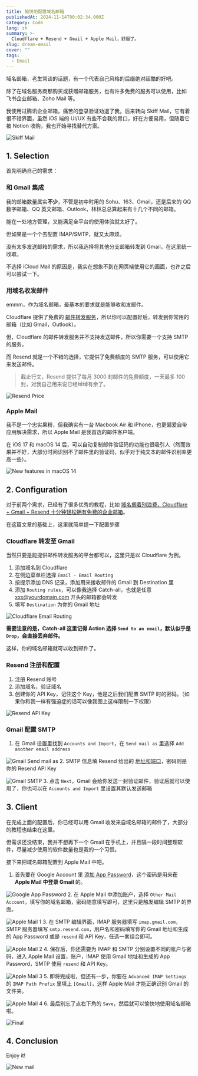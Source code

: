 ```yaml
---
title: 愉悦地配置域名邮箱
publishedAt: 2024-11-14T00:02:34.000Z
category: Code
lang: zh
summary: >-
  Cloudflare + Resend + Gmail + Apple Mail，舒服了。
slug: dream-email
cover: ""
tags:
  - Email
---
```


域名邮箱，老生常谈的话题，有一个代表自己风格的后缀绝对超酷的好吧。

除了在域名服务商那购买或获赠邮箱服务，也有许多免费的服务可以使用，比如 飞书企业邮箱、Zoho Mail 等。

我使用过腾讯企业邮箱，痛苦的登录验证劝退了我，后来转向 Skiff Mail，它有着很不错界面，虽然 iOS 端的 UI/UX 有些不合我的胃口，好在方便易用，但随着它被 Notion 收购，我也开始寻找替代方案。

![Skiff Mail](/image/dream-email/skiff.png)

## 1. Selection

首先明确自己的需求：

### 和 Gmail 集成

我的邮箱数量属实**不少**，不管是初中时用的 Sohu、163、Gmail，还是后来的 QQ 数字邮箱、QQ 英文邮箱、Outlook，林林总总算起来有十几个不同的邮箱。

能在一处地方管理，又能满足全平台的使用体验就太好了。

但如果是一个个去配置 IMAP/SMTP，就又太麻烦。

没有太多发送邮箱的需求，所以我选择将其他分支邮箱转发到 Gmail，在这里统一收取。

不选择 iCloud Mail 的原因是，我实在想象不到在网页端使用它的画面，也许之后可以尝试一下。

### 用域名收发邮件

emmm，作为域名邮箱，最基本的要求就是能够收和发邮件。

Cloudflare 提供了免费的 [邮件转发服务](https://www.cloudflare.com/developer-platform/products/email-routing/)，所以你可以配置好后，转发到你常用的邮箱（比如 Gmail，Outlook）。

但，Cloudflare 的邮件转发服务并不支持发送邮件，所以你需要一个支持 SMTP 的服务。

而 Resend 就是一个不错的选择，它提供了免费额度的 SMTP 服务，可以使用它来发送邮件。

> 截止行文，Resend 提供了每月 3000 封邮件的免费额度，一天最多 100 封，对我自己用来说已经绰绰有余了。

![Resend Price](/image/dream-email/resend-price.png)

### Apple Mail

我不是一个忠实果粉，但我确实有一台 Macbook Air 和 iPhone，也更偏爱自带应用解决需求，所以 Apple Mail 是我首选的邮件客户端。

在 iOS 17 和 macOS 14 后，可以自动复制邮件验证码的功能也很吸引人（然而效果并不好，大部分时间识别不了邮件里的验证码，似乎对于纯文本的邮件识别率更高一些）。

![New features in macOS 14](/image/dream-email/mail-macos-14.png)

## 2. Configuration

对于前两个需求，已经有了很多优秀的教程，比如 [域名搁着别浪费，Cloudflare + Gmail + Resend 十分钟轻松拥有免费的企业邮箱](https://cleanclip.cc/zh/developer/cloudflare-worker-gmail-resend-enterprise-email/)。

在这篇文章的基础上，这里就简单提一下配置步骤

### Cloudflare 转发至 Gmail

当然只要是能提供邮件转发服务的平台都可以，这里只是以 Cloudflare 为例。

1. 添加域名到 Cloudflare
2. 在侧边菜单栏选择 `Email - Email Routing`
3. 按提示添加 DNS 记录，添加用来接收邮件的 Gmail 到 Destination 里
4. 添加 `Routing rules`，可以像我选择 Catch-all，也就是任意 <xxx@yourdomain.com> 开头的邮箱都会转发
5. 填写 `Destination` 为你的 Gmail 地址

![Cloudflare Email Routing](/image/dream-email/cf-mail.png)

**需要注意的是，Catch-all 这里记得 Action 选择 `Send to an email`，默认似乎是 `Drop`，会直接丢弃邮件。**

这样，你的域名邮箱就可以收到邮件了。

### Resend 注册和配置

1. 注册 Resend 账号
2. 添加域名，验证域名
3. 创建你的 API Key，记住这个 Key，他是之后我们配置 SMTP 时的密码。（如果你和我一样有强迫症的话可以像我图上这样限制一下权限）

![Resend API Key](/image/dream-email/resend-key.png)

### Gmail 配置 SMTP

1. 在 Gmail 设置里找到 `Accounts and Import`，在 `Send mail as` 里选择 `Add another email address`

![Gmail Send mail as](/image/dream-email/gmail-send-as.png)
2. SMTP 信息填 Resend 给出的 [地址和端口](https://resend.com/docs/send-with-smtp#smtp-credentials)，密码则是你的 Resend API Key

![Gmail SMTP](/image/dream-email/gmail-smtp.png)
3. 点击 `Next`，Gmail 会给你发送一封验证邮件，验证后就可以使用了，你也可以在 `Accounts and Import` 里设置其默认发送邮箱

## 3. Client

在完成上面的配置后，你已经可以用 Gmail 收发来自域名邮箱的邮件了，大部分的教程也结束在这里。

但需求还没结束，我并不想再下一个 Gmail 在手机上，并且隔一段时间整理软件，尽量减少使用的软件数量也是我的一个习惯。

接下来把域名邮箱配置到 Apple Mail 中吧。

1. 首先要在 Google Account 里 [添加 App Password](https://myaccount.google.com/apppasswords)，这个密码是用来**在 Apple Mail 中登录 Gmail** 的。

![Google App Password](/image/dream-email/google-app-pwd.png)
2. 在 Apple Mail 中添加账户，选择 `Other Mail Account`，填写你的域名邮箱，密码随意填写即可，这里只是触发编辑 SMTP 的界面。

![Apple Mail 1](/image/dream-email/mail-1.png)
3. 在 SMTP 编辑界面，IMAP 服务器填写 `imap.gmail.com`，SMTP 服务器填写 `smtp.resend.com`，用户名和密码填写你的 Gmail 地址和生成的 App Password 或是 `resend` 和 API Key，任选一套组合即可。

![Apple Mail 2](/image/dream-email/mail-2.png)
4. 保存后，你还需要为 IMAP 和 SMTP 分别设置不同的账户与密码，进入 Apple Mail 设置，账户，IMAP 使用 Gmail 地址和生成的 App Password，SMTP 使用 `resend` 和 API Key。

![Apple Mail 3](/image/dream-email/mail-3.png)
5. 即将完成啦，但还有一步，你要在 `Advanced IMAP Settings` 的 `IMAP Path Prefix` 里填上 `[Gmail]`，这样 Apple Mail 才能正确识别 Gmail 的文件夹。

![Apple Mail 4](/image/dream-email/mail-4.png)
6. 最后别忘了点右下角的 `Save`，然后就可以愉快地使用域名邮箱啦。

![Final](/image/dream-email/final.png)

## 4. Conclusion

Enjoy it!

![New mail](/image/dream-email/new-mail.png)
